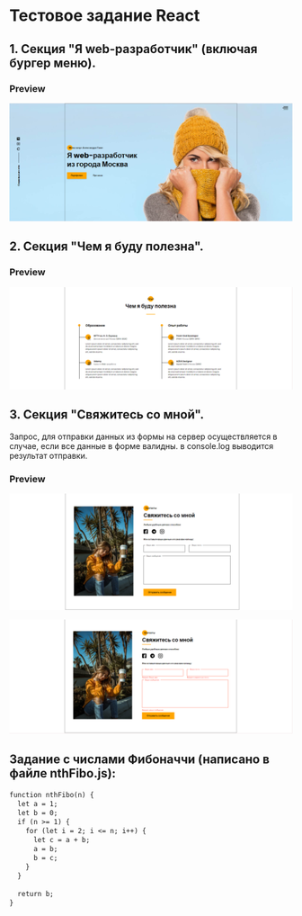 # Тестовое задание React

## 1. Секция "Я web-разработчик" (включая бургер меню).

### Preview

![Image](https://github.com/Leta1603/Krainet-test-task/blob/master/public/promo.png)

## 2. Секция "Чем я буду полезна".

### Preview

![Image](https://github.com/Leta1603/Krainet-test-task/blob/master/public/benefits.png)

## 3. Секция "Свяжитесь со мной".

Запрос, для отправки данных из формы на сервер осуществляется в случае, если все данные в форме валидны. в console.log выводится результат отправки.

### Preview

![Image](https://github.com/Leta1603/Krainet-test-task/blob/master/public/contacts.png)

![Image](https://github.com/Leta1603/Krainet-test-task/blob/master/public/contacts-with-error.png)

## Задание с числами Фибоначчи (написано в файле nthFibo.js):

```
function nthFibo(n) {
  let a = 1;
  let b = 0;
  if (n >= 1) {
    for (let i = 2; i <= n; i++) {
      let c = a + b;
      a = b;
      b = c;
    }
  }

  return b;
}
```
